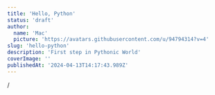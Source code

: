 ```yaml
---
title: 'Hello, Python'
status: 'draft'
author:
  name: 'Mac'
  picture: 'https://avatars.githubusercontent.com/u/94794314?v=4'
slug: 'hello-python'
description: 'First step in Pythonic World'
coverImage: ''
publishedAt: '2024-04-13T14:17:43.989Z'
---
```


/